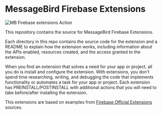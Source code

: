 # MessageBird Firebase Extensions
![MB Firebase extensions Action](https://github.com/messagebird/firebase-extensions/workflows/MB%20Firebase%20extensions%20Action/badge.svg)

This repository contains the source for MessageBird Firebase Extensions. 

Each directory in this repo contains the source code for the extension and a README to explain how the extension works, including information about the APIs enabled, resources created, and the access granted to the extension.

When you find an extension that solves a need for your app or project, all you do is install and configure the extension. With extensions, you don't spend time researching, writing, and debugging the code that implements functionality or automates a task for your app or project. Each extension has PREINSTALL/POSTINSTALL with additional actions that you will need to take before/after installing the extension.

This extensions are based on examples from [Firebase Official Extensions](https://github.com/firebase/extensions) sources.

